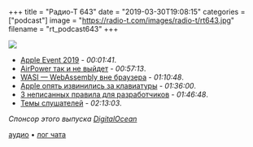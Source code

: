 +++
title = "Радио-Т 643"
date = "2019-03-30T19:08:15"
categories = ["podcast"]
image = "https://radio-t.com/images/radio-t/rt643.jpg"
filename = "rt_podcast643"
+++

![](https://radio-t.com/images/radio-t/rt643.jpg)

- [Apple Event 2019](https://www.theverge.com/2019/3/25/18277461/apple-event-2019-tv-plus-arcade-credit-card-streaming-news-oprah-recap-biggest-announcements) - *00:01:41*.
- [AirPower так и не выйдет](https://mashable.com/article/apple-airpower-looked-lame/?utm_cid=mash-com-Tw-main-link) - *00:57:13*.
- [WASI — WebAssembly вне браузера](https://hacks.mozilla.org/2019/03/standardizing-wasi-a-webassembly-system-interface/) - *01:10:48*.
- [Apple опять извинились за клавиатуры](https://arstechnica.com/gadgets/2019/03/apple-apologizes-for-failing-macbook-keyboards-yet-again/) - *01:36:00*.
- [3 неписанных правила для разработчиков](https://clubhouse.io/blog/dont-deploy-on-frida-3-other-unwritten-rules-of-software-engineering/) - *01:46:48*.
- [Темы слушателей](https://radio-t.com/p/2019/03/26/prep-643/) - *02:13:03*.

*Спонсор этого выпуска [DigitalOcean](https://do.co/radiot)*


[аудио](https://cdn.radio-t.com/rt_podcast643.mp3) • [лог чата](http://chat.radio-t.com/logs/radio-t-643.html)
<audio src="https://cdn.radio-t.com/rt_podcast643.mp3" preload="none"></audio>
